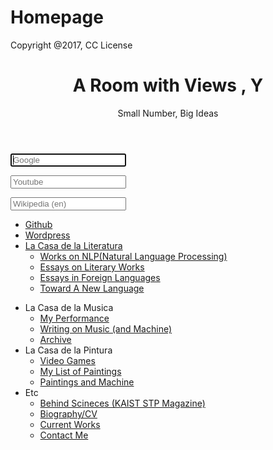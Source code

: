 # Homepage
<p>Copyright @2017, CC License</p>
<!-- To change theme, replace its name in following 4 lines  -->
<p>
<script type="text/javascript">// <![CDATA[
var mascotPath = "themes/ruri-dark/images/mascots/";
// ]]></script>
<script src="themes/ruri-dark/mascots.js" type="text/javascript"></script>
<script src="js/jquery-2.1.1.min.js" type="text/javascript"></script>
<script src="js/mascots-control.js" type="text/javascript"></script>
</p>
<header>
<h1>A Room with Views <span class="name-highlight">, Y</span></h1>
<p class="subtitle">Small Number, Big Ideas</p>
</header>
<section class="searchContainer"><form class="searchForm" action="https://google.com/search" method="get"><input class="searchBar search_google" name="q" type="text" autofocus="autofocus" placeholder="Google" /></form><form class="searchForm" action="https://youtube.com/results" method="get"><input class="searchBar search_youtube" name="search_query" type="text" placeholder="Youtube" /></form><form class="searchForm" action="https://en.wikipedia.org/w/index.php" method="get"><input class="searchBar search_wikipedia" name="search" type="text" placeholder="Wikipedia (en)" /></form></section>
<nav>
<ul class="buttonList">
<li class="button button_green"><a href="http://github.com/borisu0815">Github</a></li>
<li class="button button_grey"><a href="http://unapromisa.wordpress.com">Wordpress</a></li>
<li class="button button_grey buttonArrow"><a href="blog.naver.com/avrillinkin">La Casa de la Literatura</a>
<ul>
<li><a href="#">Works on NLP(Natural Language Processing)</a></li>
<li><a href="#">Essays on Literary Works</a></li>
<li><a href="#">Essays in Foreign Languages</a></li>
<li><a href="#">Toward A New Language</a></li>
</ul>
</li>
</ul>
<ul class="columnList">
<li class="column column_purple"><a>La Casa de la Musica</a>
<ul>
<li><a href="https://www.youtube.com/channel/UC0bFW1We8ZOYvqJL5CBjOFA">My Performance</a></li>
<li><a href="#">Writing on Music (and Machine)</a></li>
<li><a href="#/">Archive</a></li>
</ul>
</li>
<li class="column column_green"><a>La Casa de la Pintura</a>
<ul>
<li><a href="https://drive.google.com/drive/u/1/my-drive">Video Games</a></li>
<li><a href="https://drive.google.com/drive/u/1/my-drive">My List of Paintings</a></li>
<li><a href="https://drive.google.com/drive/u/1/my-drive">Paintings and Machine</a></li>
</ul>
</li>
<li class="column column_pink"><a>Etc</a>
<ul>
<li><a href="http://behindsciences.kaist.ac.kr">Behind Scineces (KAIST STP Magazine)</a></li>
<li><a href="http://stp.kaist.ac.kr/020302">Biography/CV</a></li>
<li><a href="https://www.sharelatex.com/project">Current Works</a></li>
<li><a href="mailto:borisu0815@gmail.com">Contact Me</a></li>
</ul>
</li>
</ul>
</nav>
